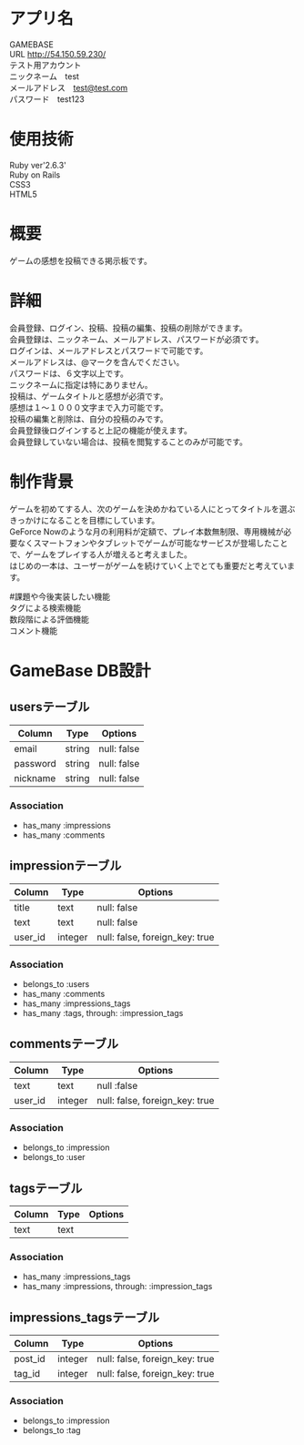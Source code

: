 # アプリ名
GAMEBASE  
URL http://54.150.59.230/  
テスト用アカウント  
ニックネーム　test  
メールアドレス　test@test.com  
パスワード　test123

# 使用技術
Ruby ver'2.6.3'  
Ruby on Rails  
CSS3  
HTML5  

# 概要
ゲームの感想を投稿できる掲示板です。

# 詳細
会員登録、ログイン、投稿、投稿の編集、投稿の削除ができます。  
会員登録は、ニックネーム、メールアドレス、パスワードが必須です。  
ログインは、メールアドレスとパスワードで可能です。  
メールアドレスは、@マークを含んでください。  
パスワードは、６文字以上です。  
ニックネームに指定は特にありません。  
投稿は、ゲームタイトルと感想が必須です。  
感想は１〜１０００文字まで入力可能です。  
投稿の編集と削除は、自分の投稿のみです。  
会員登録後ログインすると上記の機能が使えます。  
会員登録していない場合は、投稿を閲覧することのみが可能です。  

# 制作背景  
ゲームを初めてする人、次のゲームを決めかねている人にとってタイトルを選ぶきっかけになることを目標にしています。  
GeForce Nowのような月の利用料が定額で、プレイ本数無制限、専用機械が必要なくスマートフォンやタブレットでゲームが可能なサービスが登場したことで、ゲームをプレイする人が増えると考えました。  
はじめの一本は、ユーザーがゲームを続けていく上でとても重要だと考えています。  

#課題や今後実装したい機能  
タグによる検索機能  
数段階による評価機能  
コメント機能  

# GameBase DB設計
## usersテーブル
|Column|Type|Options|
|------|----|-------|
|email|string|null: false|
|password|string|null: false|
|nickname|string|null: false|
### Association
- has_many :impressions
- has_many :comments

## impressionテーブル
|Column|Type|Options|
|------|----|-------|
|title|text|null: false|
|text|text|null: false|
|user_id|integer|null: false, foreign_key: true|
### Association
- belongs_to :users
- has_many :comments
- has_many :impressions_tags
- has_many :tags, through: :impression_tags



## commentsテーブル
|Column|Type|Options|
|------|----|-------|
|text|text|null :false|
|user_id|integer|null: false, foreign_key: true|
### Association
- belongs_to :impression
- belongs_to :user


## tagsテーブル
Column|Type|Options|
|------|----|-------|
|text|text||
### Association
- has_many :impressions_tags
- has_many :impressions, through: :impression_tags


## impressions_tagsテーブル
|Column|Type|Options|
|------|----|-------|
|post_id|integer|null: false, foreign_key: true|
|tag_id|integer|null: false, foreign_key: true|
### Association
- belongs_to :impression
- belongs_to :tag
